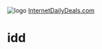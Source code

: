 ![logo](https://internetdailydeals.com/assets/images/logo.png)
[InternetDailyDeals.com](https://www.internetdailydeals.com)

# idd


